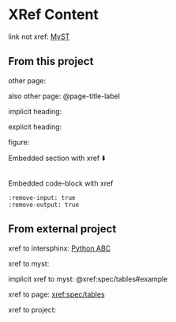 # XRef Content

link not xref: [MyST](https://mystmd.org)

## From this project

other page: [](#page-fm-label)

also other page: @page-title-label

implicit heading: [](#implicit-heading)

explicit heading: [](#explicit-heading)

figure: [](#my-fig)

Embedded section with xref ⬇️

```{embed} #section-with-xref

```

Embedded code-block with xref
```{embed} #my-code
:remove-input: true
:remove-output: true
```

## From external project

xref to intersphinx: [Python ABC](xref:python#library/abc)

xref to myst: [](xref:spec#admonition)

implicit xref to myst: @xref:spec/tables#example

xref to page: <xref:spec/tables>

xref to project: [](xref:spec)
